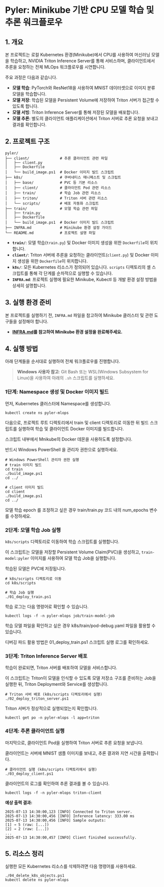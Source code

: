 # Pyler: Minikube 기반 CPU 모델 학습 및 추론 워크플로우

## 1. 개요

본 프로젝트는 로컬 Kubernetes 환경(Minikube)에서 CPU를 사용하여 머신러닝 모델을 학습하고, NVIDIA Triton Inference Server를 통해 서비스하며, 클라이언트에서 추론을 요청하는 전체 MLOps 워크플로우를 시연합니다.

주요 과정은 다음과 같습니다.
- **모델 학습**: PyTorch와 ResNet18을 사용하여 MNIST 데이터셋으로 이미지 분류 모델을 학습합니다.
- **모델 저장**: 학습된 모델을 Persistent Volume에 저장하여 Triton 서버가 접근할 수 있도록 합니다.
- **모델 서빙**: Triton Inference Server를 통해 저장된 모델을 배포합니다.
- **모델 추론**: 별도의 클라이언트 애플리케이션에서 Triton 서버로 추론 요청을 보내고 결과를 확인합니다.

## 2. 프로젝트 구조

```
pyler/
├── client/              # 추론 클라이언트 관련 파일
│   ├── client.py
│   ├── Dockerfile
│   └── build_image.ps1  # Docker 이미지 빌드 스크립트
├── k8s/                 # 쿠버네티스 매니페스트 및 스크립트
│   ├── base/            # PVC 등 기본 리소스
│   ├── client/          # 클라이언트 Pod 관련 리소스
│   ├── train/           # 학습 Job 관련 리소스
│   ├── triton/          # Triton 서버 관련 리소스
│   └── scripts/         # 배포 자동화 스크립트
├── train/               # 모델 학습 관련 파일
│   ├── train.py
│   ├── Dockerfile
│   └── build_image.ps1  # Docker 이미지 빌드 스크립트
├── INFRA.md             # Minikube 환경 설정 가이드
└── README.md            # 프로젝트 설명 파일
```

- **`train/`**: 모델 학습(`train.py`) 및 Docker 이미지 생성을 위한 `Dockerfile`이 위치합니다.
- **`client/`**: Triton 서버에 추론을 요청하는 클라이언트(`client.py`) 및 Docker 이미지 생성을 위한 `Dockerfile`이 위치합니다.
- **`k8s/`**: 모든 Kubernetes 리소스가 정의되어 있습니다. `scripts` 디렉토리의 셸 스크립트를 통해 각 단계를 순차적으로 실행할 수 있습니다.
- **`INFRA.md`**: 프로젝트 실행에 필요한 Minikube, Kubectl 등 개발 환경 설정 방법을 상세히 설명합니다.

## 3. 실행 환경 준비

본 프로젝트를 실행하기 전, `INFRA.md` 파일을 참고하여 Minikube 클러스터 및 관련 도구들을 설정해야 합니다.

- **[INFRA.md](./INFRA.md)를 참고하여 Minikube 환경 설정을 완료해주세요.**

## 4. 실행 방법

아래 단계들을 순서대로 실행하여 전체 워크플로우를 진행합니다.

> **Windows 사용자 참고**: Git Bash 또는 WSL(Windows Subsystem for Linux)을 사용하여 아래의 `.sh` 스크립트를 실행하세요.

### 1단계: Namespace 생성 및 Docker 이미지 빌드

먼저, Kubernetes 클러스터에 Namespace를 생성합니다.

```shell
kubectl create ns pyler-mlops
```

다음으로, 프로젝트 루트 디렉토리에서 train 및 client 디렉토리로 이동한 뒤 빌드 스크립트를 실행하여 학습 및 클라이언트 Docker 이미지를 빌드합니다.

스크립트 내부에서 Mnikube의 Docker 데몬을 사용하도록 설정합니다.

반드시 Windows PowerShell 을 관리자 권한으로 실행하세요.

```shell
# Windows PowerShell 관리자 권한 실행
# train 이미지 빌드
cd train
./build_image.ps1
cd ../

# client 이미지 빌드 
cd client
./build_image.ps1
cd ../
```

모델 학습 epoch 를 조정하고 싶은 경우 train/train.py 코드 내의 num_epochs 변수를 수정하세요.

### 2단계: 모델 학습 Job 실행

`k8s/scripts` 디렉토리로 이동하여 학습 스크립트를 실행합니다. 

이 스크립트는 모델을 저장할 Persistent Volume Claim(PVC)을 생성하고, `train-model:pyler` 이미지를 사용하여 모델 학습 Job을 실행합니다. 

학습된 모델은 PVC에 저장됩니다.

```shell
# k8s/scripts 디렉토리로 이동
cd k8s/scripts

# 학습 Job 실행
./01_deploy_train.ps1
```

학습 로그는 다음 명령어로 확인할 수 있습니다.
```shell
kubectl logs -f -n pyler-mlops job/train-model-job
```

학습 모델 파일을 확인하고 싶은 경우 k8s/train/pod-debug.yaml 파일을 활용할 수 있습니다.

디버깅 파드 활용 방법은 01_deploy_train.ps1 스크립트 실행 로그를 확인하세요.

### 3단계: Triton Inference Server 배포

학습이 완료되면, Triton 서버를 배포하여 모델을 서비스합니다. 

이 스크립트는 Triton이 모델을 인식할 수 있도록 모델 저장소 구조를 준비하는 Job을 실행한 뒤, Triton Deployment와 Service를 생성합니다.

```shell
# Triton 서버 배포 (k8s/scripts 디렉토리에서 실행)
./02_deploy_triton_server.ps1
```

Triton 서버가 정상적으로 실행되었는지 확인합니다.
```shell
kubectl get po -n pyler-mlops -l app=triton
```

### 4단계: 추론 클라이언트 실행

마지막으로, 클라이언트 Pod을 실행하여 Triton 서버로 추론 요청을 보냅니다. 

클라이언트는 서버에 MNIST 샘플 이미지를 보내고, 추론 결과와 지연 시간을 출력합니다.

```shell
# 클라이언트 실행 (k8s/scripts 디렉토리에서 실행)
./03_deploy_client.ps1
```

클라이언트의 로그를 확인하여 추론 결과를 볼 수 있습니다.
```shell
kubectl logs -f -n pyler-mlops triton-client
```

**예상 출력 결과:**
```
2025-07-13 14:30:00,123 [INFO] Connected to Triton server.
2025-07-13 14:30:00,456 [INFO] Inference latency: 333.00 ms
2025-07-13 14:30:00,456 [INFO] Sample outputs:
[1] → 5 (raw: [...])
[2] → 2 (raw: [...])
...
2025-07-13 14:30:00,457 [INFO] Client finished successfully.
```

## 5. 리소스 정리

실행한 모든 Kubernetes 리소스를 삭제하려면 다음 명령어를 사용하세요.

```shell
./04_delete_k8s_objects.ps1
kubectl delete ns pyler-mlops
```
